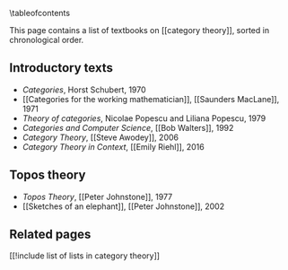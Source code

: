 
\tableofcontents

This page contains a list of textbooks on [[category theory]], sorted in chronological order.

## Introductory texts

- _Categories_, Horst Schubert, 1970
- [[Categories for the working mathematician]], [[Saunders MacLane]], 1971
- _Theory of categories_,  Nicolae Popescu and Liliana Popescu, 1979
- _Categories and Computer Science_, [[Bob Walters]], 1992
- _Category Theory_, [[Steve Awodey]], 2006
- _Category Theory in Context_, [[Emily Riehl]], 2016

## Topos theory

- _Topos Theory_, [[Peter Johnstone]], 1977
- [[Sketches of an elephant]], [[Peter Johnstone]], 2002


## Related pages

[[!include list of lists in category theory]]
